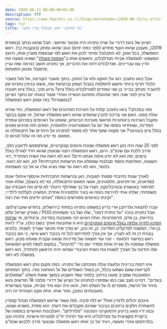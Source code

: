 ```yaml
---
date: 2020-08-13 08:00:00+03:00
description: ???
source: https://www.haaretz.co.il/blogs/karenhaber/2020-08-13/ty-article/0000017f-f8da-d044-adff-fbfbbcc50000
tags: דעות
title: 'על החתום: ראש ממשלה בכיין ונלעג'
---
```


הציוץ של בועז דרורי על שרה נתניהו היה מכוער ומיזוגני. חבל שהוא נכתב (במארס 2019), מעצבן שהוא הוצף מחדש (לפני כמה ימים) וטוב שהוא נמחק (בעקבות כך). ראש הממשלה, בכל אופן, לא התבלבל ומיהר לכוון את האש למי שבאמת מעניין אותו, היועץ המשפטי לממשלה אביחי מנדלבליט, והאשים אותו ב"[אפסות פעולה](/news/politi/2020-08-11/ty-article/0000017f-e932-dc91-a17f-fdbf25800000)" ושאינו ממצה את הדין עם עבריינים. מנדלבליט דחה את הדברים, אך נתניהו חושב כנראה שזה עניין פרסונלי ומכאן הפאתוס. 

אבל בואו נתעכב רגע על האקט ולא על התוכן. בתוך משבר הקורונה, אל מול משבר כלכלי חריף ביותר וחשש להסלמה בגבול הצפון וברצועת עזה, מוצא בנימין נתניהו זמן להעביר מכתב בכייני בן שני עמודים למנדלבליט בגלל ציוץ? גרוע מכך, בגלל ציוץ תגובה על ציוץ לפני שנה וחצי שהועלה מתהום הנשייה ואחרי שעוד באותו יום נחקר הצייצן במשטרה? בזה עסוק ראש הממשלה? 

ומה במכתב? בואו נתעכב קלות על הערכת הסיכונים של ראש הממשלה, כפי שהיא עולה ממנו. האם אני צריכה להבין שהאדם שהוא ראש ממשלת ישראל, זה שקם בבוקר ומקבל הערכות ביטחוניות מראשי מערכת הביטחון, שאמון על האיומים בפניהם עומדת המדינה, שאחראי בסופו של יום על האסטרטגיה הלאומית, האדם הזה מרגיש מאוים בגלל ציוץ בטוויטר? אני מקווה שאף אחד לא מספר לנתניהו על היוזרים של חיזבאללה או חמאס. מי יודע מה זה עלול לגרום לו. 

לפני 25 שנה היה כאן ראש ממשלה שנוכח איומים קונקרטיים, שהתממשו לדאבון הלב, סירב ללכת עם שכפ"צ. היום, ראש הממשלה רוצה שנאמין שהוא חרד לגורלו בגלל ציוצים. מה הוא לא יודע איפה אנחנו חיים? הוא לא רואה את השיח המחריד, רווי השנאה, האלימות וחוסר סבלנות שממלא את הרשתות החברתיות? לא, הוא לא רואה. כלומר, הוא לא רואה עד שזה מגיע אליו או אל בני משפחתו. 

לאורך שנות כתיבתי ספגתי תגובות, כאן וברשתות החברתיות אינסוף איחולי אונס (סודאנים, אריתראים, פלסטינים, אנשי חמאס וחיזבאללה, ומי לא בעצם); שלחו אותי למיחזור באושוויץ ובטרבלינקה; הצרו על כך שאדולף היטלר לא סיים את העבודה עם משפחתי; שלחו אותי להירצח בעזה או בעיר פלסטינית אחרת; המשיכו לקללות לילדיי; וקינחו באיומים מפורשים בנוסח "אנחנו יודעים מתי את רצה". 

 עברו לתצוגת גלריהבן ארי בדיון במשפט נתניהו במחוזי בירושלים, בחודש שעברצילום: מארק ישראל סלם / POOאבל נתניהו בוכה "על התרת דמנו", שלו ושל בני משפחתו. בחייאת, בן אדם, פרופורציות. אתה האיש הכי מאובטח במדינה, ובינתיים, מי [שרמת הסיכון לחייה עלתה בגלל איומים קונקרטיים](/news/law/2020-08-11/ty-article/.premium/0000017f-e94c-df2c-a1ff-ff5dd3fb0000) היא זו שתובעת אותך בשם כולנו, עו"ד ליאת בן ארי, המשנה לפרקליט המדינה. כן, זה נכון, יש נגדך שיח מכוער שצריך לשנות. בלונים בצורת זין זה לא לעניין. אך אין צורך להתייחס לכל זה בכובד ראש אישי, כי אם בכובד ראש במישור הלאומי - זוהי עוד תוצאה של מדיניות שנאה עקבית שאתה מכוון. ראש ממשלה שמפנה ולו שנייה אחת מסדר יומו כדי "להיבהל", במקום לנסח לאיש הסושיאל שלו הודעה על הצורך לשנות את השיח הציבורי ושהוא יהיה הראשון להתחיל, הוא ראש ממשלה לא ראוי. 

איזו דמות בכיינית ונלעגת עולה ממכתבו של נתניהו. כמה מקום נותן ראש הממשלה לקריאות שאם נשמעו בכלל, הן בשולי השוליים של גל המחאה נגדו. בתוך המתחם המאובטח שסביב מעונו ברחוב בלפור עמד השבוע במשך שעות השלט "שמאלנים בוגדים". דמיינו מצב שבו כמו שסיפרו לנתניהו על הציוץ של דרורי מלפני 18 חודשים והוא מיהר אל הרשת, מספרים לו על השלט הזה, והוא היה יוצא מיד מביתו, עטוף בשרשרת מאבטחים כמובן, וגוזר אותו. איזה אקט הצהרתי זה היה. 

אינכם יכולים לדמיין זאת? יש לזה סיבה. מזה עשור שראש הממשלה מנהל קמפיין להשחרת חלקים נרחבים בציבור שאינם מקבלים את דעתו. הוא מסית, משניא ושונא, ובמו ידיו פוגע ברעיון הדמוקרטי המכונה "פלורליזם". העלבונות האישיים במסווה של ביקורת מקצועית על מנדלבליט היא עוד תרגיל יח"צ למטרות אישיות. נתניהו טוב בלהיתמם אחרי מעשה, ויעיד על כך אותו ראש ממשלה שבצער סירב ללבוש שכפ"צ.